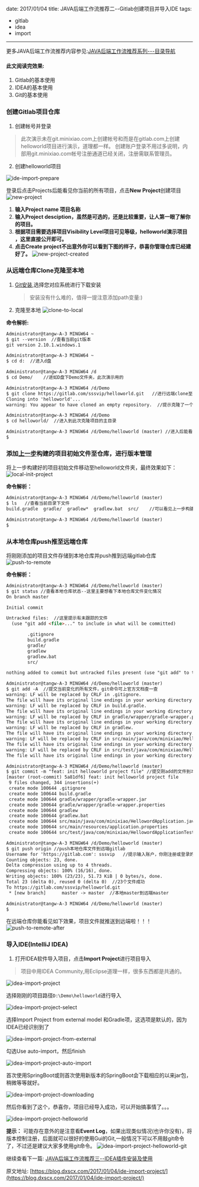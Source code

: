 date: 2017/01/04
title: JAVA后端工作流推荐二--Gitlab创建项目并导入IDE
tags: 
- gitlab
- idea
- import
---
更多JAVA后端工作流推荐内容参见:[JAVA后端工作流推荐系列---目录导航](/2017/01/10/workflow/)

#### 此文阅读完效果:
1. Gitlab的基本使用
2. IDEA的基本使用
3. Git的基本使用

<!-- more -->

### 创建Gitlab项目仓库
1. 创建帐号并登录
> 此次演示未在git.minixiao.com上创建帐号和而是在gitlab.com上创建helloworld项目进行演示，道理都一样。
	创建账户登录不用过多说明，内部用git.minixiao.com帐号注册通道已经关闭，注册需联系管理员。
2. 创建helloworld项目

![ide-import-prepare](https://sssvip.github.io/img/ide-import-project/new-project-prepare.png)

登录后点击Projects后能看见你当前的所有项目，点击**New Project**创建项目
![new-project](https://sssvip.github.io/img/ide-import-project/new-project.png)

1. **输入Project name 项目名称**
2. **输入Project desciption，虽然是可选的，还是比较重要，让人第一眼了解你的项目。**
3. **根据项目需要选择项目Visibility Level项目可见等级，helloworld演示项目
，这里直接公开即可。**
4. **点击Create project不出意外你可以看到下图的样子，恭喜你管理仓库已经建好了。**
![new-project-created](https://sssvip.github.io/img/ide-import-project/new-project-created.png)

### 从远端仓库Clone克隆至本地

1. [Git安装](https://git-scm.com/downloads),选择您对应系统进行下载安装
	
	> 安装没有什么难的，值得一提注意添加path变量:)

2. 克隆至本地
![clone-to-local](https://sssvip.github.io/img/ide-import-project/clone-to-local.png)

**命令解析:**

```html
Administrator@tangw-A-3 MINGW64 ~
$ git --version  //查看当前git版本
git version 2.10.1.windows.1

Administrator@tangw-A-3 MINGW64 ~
$ cd d:  //进入d盘

Administrator@tangw-A-3 MINGW64 /d
$ cd Demo/    //进如D盘下Demo文件夹，此次演示用的

Administrator@tangw-A-3 MINGW64 /d/Demo
$ git clone https://gitlab.com/sssvip/helloworld.git   //进行远端clone至本地，克隆地址在helloworld项目下project页面能看见，此次可能采用https方式，根据自己喜好可选择SSH
Cloning into 'helloworld'...
warning: You appear to have cloned an empty repository.  //提示克隆了一个空仓库

Administrator@tangw-A-3 MINGW64 /d/Demo
$ cd helloworld/  //进入到此次克隆项目的主目录

Administrator@tangw-A-3 MINGW64 /d/Demo/helloworld (master) //进入后能看见(master)标识,进入了版本管理状态，并且在master分支上
$

```

### 添加[上一步](/2017/01/03/springboot/)构建的项目初始文件至仓库，进行版本管理
将上一步构建好的项目初始文件移动至helloworld文件夹，最终效果如下：
![local-init-project](https://sssvip.github.io/img/ide-import-project/local-init-project.png)

**命令解析：**
```html
Administrator@tangw-A-3 MINGW64 /d/Demo/helloworld (master)
$ ls   //查看当前目录下文件
build.gradle  gradle/  gradlew*  gradlew.bat  src/    //可以看见上一步构建的项目初始文件已经移动至当前helloworld本地仓库

Administrator@tangw-A-3 MINGW64 /d/Demo/helloworld (master)
$
```

### 从本地仓库push推至远端仓库
将刚刚添加的项目文件存储到本地仓库并push推到远端gitlab仓库
![push-to-remote](https://sssvip.github.io/img/ide-import-project/push-to-remote.png)

**命令解析：**
```html
Administrator@tangw-A-3 MINGW64 /d/Demo/helloworld (master)
$ git status //查看本地仓库状态--这里主要想看下本地仓库文件变化情况
On branch master

Initial commit

Untracked files:  //这里提示有未跟踪的文件
  (use "git add <file>..." to include in what will be committed)

        .gitignore
        build.gradle
        gradle/
        gradlew
        gradlew.bat
        src/

nothing added to commit but untracked files present (use "git add" to track)

Administrator@tangw-A-3 MINGW64 /d/Demo/helloworld (master)
$ git add -A  //提交当前变化的所有文件，git命令可上官方文档查一查
warning: LF will be replaced by CRLF in .gitignore.
The file will have its original line endings in your working directory.
warning: LF will be replaced by CRLF in build.gradle.
The file will have its original line endings in your working directory.
warning: LF will be replaced by CRLF in gradle/wrapper/gradle-wrapper.properties.
The file will have its original line endings in your working directory.
warning: LF will be replaced by CRLF in gradlew.
The file will have its original line endings in your working directory.
warning: LF will be replaced by CRLF in src/main/java/com/minixiao/HellowordApplication.java.
The file will have its original line endings in your working directory.
warning: LF will be replaced by CRLF in src/test/java/com/minixiao/HellowordApplicationTests.java.
The file will have its original line endings in your working directory.

Administrator@tangw-A-3 MINGW64 /d/Demo/helloworld (master)
$ git commit -m "feat: init helloworld project file" //提交刚add的文件到本地仓库，-m后面我加了注视初始化项目文件
[master (root-commit) 5a81df6] feat: init helloworld project file
 9 files changed, 344 insertions(+)
 create mode 100644 .gitignore
 create mode 100644 build.gradle
 create mode 100644 gradle/wrapper/gradle-wrapper.jar
 create mode 100644 gradle/wrapper/gradle-wrapper.properties
 create mode 100644 gradlew
 create mode 100644 gradlew.bat
 create mode 100644 src/main/java/com/minixiao/HellowordApplication.java
 create mode 100644 src/main/resources/application.properties
 create mode 100644 src/test/java/com/minixiao/HellowordApplicationTests.java

Administrator@tangw-A-3 MINGW64 /d/Demo/helloworld (master)
$ git push origin //push本地仓库文件到远端gitlab
Username for 'https://gitlab.com': sssvip   //提示输入账户，你刚注册或登录的那个账户，当然这里会叫你输入密码
Counting objects: 23, done.
Delta compression using up to 4 threads.
Compressing objects: 100% (16/16), done.
Writing objects: 100% (23/23), 51.73 KiB | 0 bytes/s, done.
Total 23 (delta 0), reused 0 (delta 0)  //23个文件成功
To https://gitlab.com/sssvip/helloworld.git
 * [new branch]      master -> master  //本地master到远端master

Administrator@tangw-A-3 MINGW64 /d/Demo/helloworld (master)
$
```
在远端仓库你能看见如下效果，项目文件就推送到远端啦！！！
![push-to-remote-after](https://sssvip.github.io/img/ide-import-project/push-to-remote-after.png)

### 导入IDE(IntelliJ IDEA)
1. 打开IDEA软件导入项目，点击**Import Project**进行项目导入
> 项目中用IDEA Community,用Eclipse道理一样，很多东西都是共通的。

![idea-import-project](https://sssvip.github.io/img/ide-import-project/idea-import-project.png)

选择刚刚的项目路径`D:\Demo\helloworld`进行导入

![idea-import-project-select](https://sssvip.github.io/img/ide-import-project/idea-import-project-select.png)

选择Import Project from external model 和Gradle项，这选项是默认的，因为IDEA已经识别到了

![idea-import-project-from-external](https://sssvip.github.io/img/ide-import-project/idea-import-project-from-external.png)

勾选Use auto-import，然后finish

![idea-import-project-auto-import](https://sssvip.github.io/img/ide-import-project/idea-import-project-auto-import.png)

首次使用SpringBoot或则首次使用新版本的SpringBoot会下载相应的以来jar包，稍微等等就好。

![idea-import-project-downloading](https://sssvip.github.io/img/ide-import-project/idea-import-project-downloading.png)

然后你看到了这个，恭喜你，项目已经导入成功，可以开始搞事情了。。。

![idea-import-project-helloworld](https://sssvip.github.io/img/ide-import-project/idea-import-project-helloworld.png)

**提示：** 可能存在意外的是注意看**Event Log**，如果出现类似情况(也许你没有)，将版本控制注册，后面就可以很好的使用Gui的Git,一般情况下可以不用敲git命令了，不过还是建议大家多使用git命令。
![idea-import-project-helloworld-git](https://sssvip.github.io/img/ide-import-project/idea-import-project-helloworld-git.png)

继续查看下一篇: [JAVA后端工作流推荐三--IDEA插件安装及使用](/2017/01/05/idea-plugins/)

原文地址: [https://blog.dxscx.com/2017/01/04/ide-import-project/](https://blog.dxscx.com/2017/01/04/ide-import-project/)